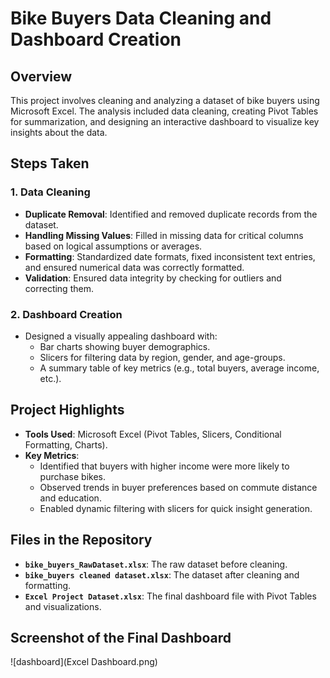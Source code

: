 # Bike Buyers Data Cleaning and Dashboard Creation

## Overview
This project involves cleaning and analyzing a dataset of bike buyers using Microsoft Excel. The analysis included data cleaning, creating Pivot Tables for summarization, and designing an interactive dashboard to visualize key insights about the data.

## Steps Taken
### 1. Data Cleaning
- **Duplicate Removal**: Identified and removed duplicate records from the dataset.
- **Handling Missing Values**: Filled in missing data for critical columns based on logical assumptions or averages.
- **Formatting**: Standardized date formats, fixed inconsistent text entries, and ensured numerical data was correctly formatted.
- **Validation**: Ensured data integrity by checking for outliers and correcting them.

### 2. Dashboard Creation
- Designed a visually appealing dashboard with:
  - Bar charts showing buyer demographics.
  - Slicers for filtering data by region, gender, and age-groups.
  - A summary table of key metrics (e.g., total buyers, average income, etc.).

## Project Highlights
- **Tools Used**: Microsoft Excel (Pivot Tables, Slicers, Conditional Formatting, Charts).
- **Key Metrics**:
  - Identified that buyers with higher income were more likely to purchase bikes.
  - Observed trends in buyer preferences based on commute distance and education.
  - Enabled dynamic filtering with slicers for quick insight generation.

## Files in the Repository
- **`bike_buyers_RawDataset.xlsx`**: The raw dataset before cleaning.
- **`bike_buyers cleaned dataset.xlsx`**: The dataset after cleaning and formatting.
- **`Excel Project Dataset.xlsx`**: The final dashboard file with Pivot Tables and visualizations.

## Screenshot of the Final Dashboard
![dashboard](Excel Dashboard.png)

